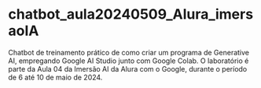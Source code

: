 # chatbot_aula20240509_Alura_imersaoIA
Chatbot de treinamento prático de como criar um programa de Generative AI, empregando Google AI Studio junto com Google Colab. O laboratório é parte da Aula 04 da Imersão AI da Alura com o Google, durante o período de 6 até 10 de maio de 2024.
